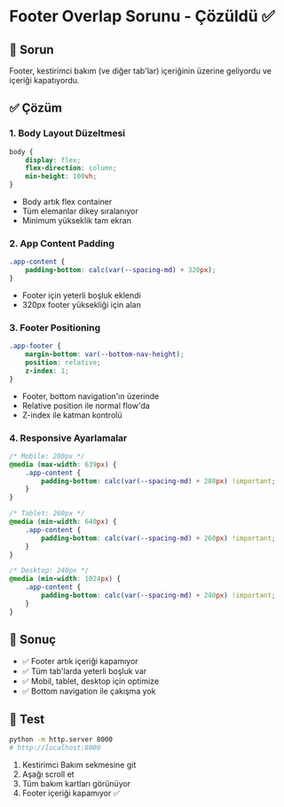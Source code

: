 # Footer Overlap Sorunu - Çözüldü ✅

## 🐛 Sorun
Footer, kestirimci bakım (ve diğer tab'lar) içeriğinin üzerine geliyordu ve içeriği kapatıyordu.

## ✅ Çözüm

### 1. **Body Layout Düzeltmesi**
```css
body {
    display: flex;
    flex-direction: column;
    min-height: 100vh;
}
```
- Body artık flex container
- Tüm elemanlar dikey sıralanıyor
- Minimum yükseklik tam ekran

### 2. **App Content Padding**
```css
.app-content {
    padding-bottom: calc(var(--spacing-md) + 320px);
}
```
- Footer için yeterli boşluk eklendi
- 320px footer yüksekliği için alan

### 3. **Footer Positioning**
```css
.app-footer {
    margin-bottom: var(--bottom-nav-height);
    position: relative;
    z-index: 1;
}
```
- Footer, bottom navigation'ın üzerinde
- Relative position ile normal flow'da
- Z-index ile katman kontrolü

### 4. **Responsive Ayarlamalar**
```css
/* Mobile: 280px */
@media (max-width: 639px) {
    .app-content {
        padding-bottom: calc(var(--spacing-md) + 280px) !important;
    }
}

/* Tablet: 260px */
@media (min-width: 640px) {
    .app-content {
        padding-bottom: calc(var(--spacing-md) + 260px) !important;
    }
}

/* Desktop: 240px */
@media (min-width: 1024px) {
    .app-content {
        padding-bottom: calc(var(--spacing-md) + 240px) !important;
    }
}
```

## 📱 Sonuç
- ✅ Footer artık içeriği kapamıyor
- ✅ Tüm tab'larda yeterli boşluk var
- ✅ Mobil, tablet, desktop için optimize
- ✅ Bottom navigation ile çakışma yok

## 🧪 Test
```bash
python -m http.server 8000
# http://localhost:8000
```

1. Kestirimci Bakım sekmesine git
2. Aşağı scroll et
3. Tüm bakım kartları görünüyor
4. Footer içeriği kapamıyor ✅
